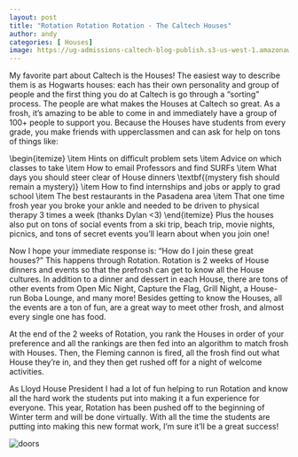 ```yaml
---
layout: post
title: "Rotation Rotation Rotation - The Caltech Houses" 
author: andy
categories: [ Houses]
image: https://ug-admissions-caltech-blog-publish.s3-us-west-1.amazonaws.com/images/2020/12/millikan.jpg
---
```


My favorite part about Caltech is the Houses! The easiest way to describe them is as Hogwarts houses: each has their own personality and group of people and the first thing you do at Caltech is go through a “sorting” process. The people are what makes the Houses at Caltech so great. As a frosh, it’s amazing to be able to come in and immediately have a group of 100+ people to support you. Because the Houses have students from every grade, you make friends with upperclassmen and can ask for help on tons of things like:

\begin{itemize}
\item Hints on difficult problem sets
\item Advice on which classes to take
\item How to email Professors and find SURFs
\item What days you should steer clear of House dinners \textbf{(mystery fish should remain a mystery)}
\item How to find internships and jobs or apply to grad school
\item The best restaurants in the Pasadena area
\item That one time frosh year you broke your ankle and needed to be driven to physical therapy 3 times a week (thanks Dylan <3)
\end{itemize}
Plus the houses also put on tons of social events from a ski trip, beach trip, movie nights, picnics, and tons of secret events you’ll learn about when you join one! 

Now I hope your immediate response is: “How do I join these great houses?” This happens through Rotation. Rotation is 2 weeks of House dinners and events so that the prefrosh can get to know all the House cultures. In addition to a dinner and dessert in each House, there are tons of other events from Open Mic Night, Capture the Flag, Grill Night, a House-run Boba Lounge, and many more! Besides getting to know the Houses, all the events are a ton of fun, are a great way to meet other frosh, and almost every single one has food. 

At the end of the 2 weeks of Rotation, you rank the Houses in order of your preference and all the rankings are then fed into an algorithm to match frosh with Houses. Then, the Fleming cannon is fired, all the frosh find out what House they’re in, and they then get rushed off for a night of welcome activities. 

As Lloyd House President I had a lot of fun helping to run Rotation and know all the hard work the students put into making it a fun experience for everyone. This year, Rotation has been pushed off to the beginning of Winter term and will be done virtually. With all the time the students are putting into making this new format work, I’m sure it’ll be a great success! 

![ doors ](https://ug-admissions-caltech-blog-publish.s3-us-west-1.amazonaws.com/images/2020/12/doors.jpg)
